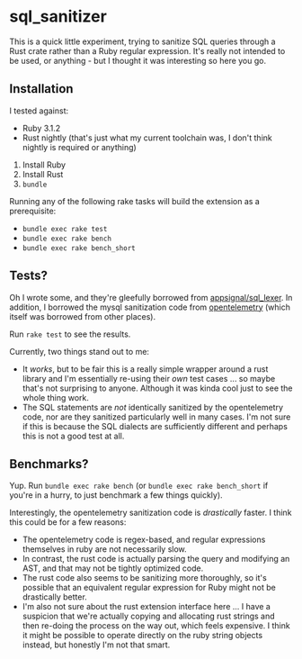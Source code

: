 # sql_sanitizer

This is a quick little experiment, trying to sanitize SQL queries through a Rust crate rather than a Ruby regular expression. It's really not intended to be used, or anything - but I thought it was interesting so here you go.

## Installation

I tested against:

- Ruby 3.1.2
- Rust nightly (that's just what my current toolchain was, I don't think nightly is required or anything)

1. Install Ruby
2. Install Rust
3. `bundle`

Running any of the following rake tasks will build the extension as a prerequisite:

- `bundle exec rake test`
- `bundle exec rake bench`
- `bundle exec rake bench_short`

## Tests?

Oh I wrote some, and they're gleefully borrowed from [appsignal/sql_lexer](https://github.com/appsignal/sql_lexer). In addition, I borrowed the mysql sanitization code from [opentelemetry](https://github.com/open-telemetry/opentelemetry-ruby-contrib/blob/main/instrumentation/mysql2/lib/opentelemetry/instrumentation/mysql2/patches/client.rb) (which itself was borrowed from other places).

Run `rake test` to see the results.

Currently, two things stand out to me:
- It _works_, but to be fair this is a really simple wrapper around a rust library and I'm essentially re-using their _own_ test cases ... so maybe that's not surprising to anyone. Although it was kinda cool just to see the whole thing work.
- The SQL statements are _not_ identically sanitized by the opentelemetry code, nor are they sanitized particularly well in many cases. I'm not sure if this is because the SQL dialects are sufficiently different and perhaps this is not a good test at all.

## Benchmarks?

Yup. Run `bundle exec rake bench` (or `bundle exec rake bench_short` if you're in a hurry, to just benchmark a few things quickly).

Interestingly, the opentelemetry sanitization code is _drastically_ faster. I think this could be for a few reasons:
- The opentelemetry code is regex-based, and regular expressions themselves in ruby are not necessarily slow.
- In contrast, the rust code is actually parsing the query and modifying an AST, and that may not be tightly optimized code.
- The rust code also seems to be sanitizing more thoroughly, so it's possible that an equivalent regular expression for Ruby might not be drastically better.
- I'm also not sure about the rust extension interface here ... I have a suspicion that we're actually copying and allocating rust strings and then re-doing the process on the way out, which feels expensive. I think it might be possible to operate directly on the ruby string objects instead, but honestly I'm not that smart.
